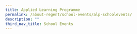 ```yaml
---
title: Applied Learning Programme
permalink: /about-regent/school-events/alp-schoolevents/
description: ""
third_nav_title: School Events
---
```

